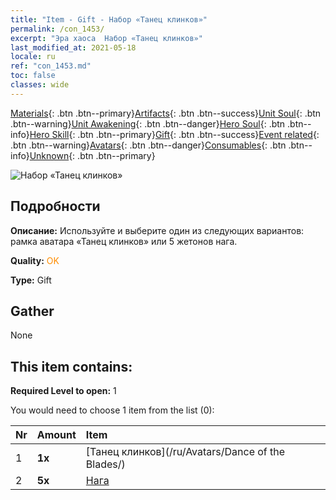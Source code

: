 ```yaml
---
title: "Item - Gift - Набор «Танец клинков»"
permalink: /con_1453/
excerpt: "Эра хаоса  Набор «Танец клинков»"
last_modified_at: 2021-05-18
locale: ru
ref: "con_1453.md"
toc: false
classes: wide
---
```

 [Materials](/ItemsRU/){: .btn .btn--primary}[Artifacts](/ItemsRU/Artifacts/){: .btn .btn--success}[Unit Soul](/ItemsRU/UnitSoul/){: .btn .btn--warning}[Unit Awakening](/ItemsRU/UnitAwakening/){: .btn .btn--danger}[Hero Soul](/ItemsRU/HeroSoul/){: .btn .btn--info}[Hero Skill](/ItemsRU/HeroSkill/){: .btn .btn--primary}[Gift](/ItemsRU/Gift/){: .btn .btn--success}[Event related](/ItemsRU/Events/){: .btn .btn--warning}[Avatars](/ItemsRU/Avatars/){: .btn .btn--danger}[Consumables](/ItemsRU/Consumables/){: .btn .btn--info}[Unknown](/ItemsRU/Unknown/){: .btn .btn--primary}

 ![Набор «Танец клинков»](/images/t/i_907067.png)

## Подробности
 **Описание:** Используйте и выберите один из следующих вариантов: рамка аватара «Танец клинков» или 5 жетонов нага.

 **Quality:** <span style="color: #FF8C00">OK</span>

 **Type:** Gift

## Gather

  None

## This item contains:

 **Required Level to open:** 1

 You would need to choose 1 item from the list (0):

  | Nr | Amount |     Item    |
  |:---|:-------|:------------|
  | 1 |  **1x** | [Танец клинков](/ru/Avatars/Dance of the Blades/) |  | 
  | 2 |  **5x** | [Нага](/ItemsRU/unt_240/) |  | 
